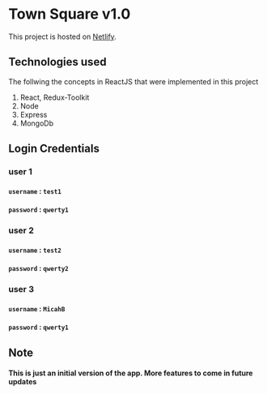 # Town Square v1.0

This project is hosted on  [Netlify](https://town-square.netlify.app/).

## Technologies used
The follwing the concepts in ReactJS that were implemented in this project
1. React, Redux-Toolkit
2. Node
3. Express
4. MongoDb

## Login Credentials

### user 1
#### `username` : `test1`
#### `password` : `qwerty1`

### user 2
#### `username` : `test2`
#### `password` : `qwerty2`

### user 3
#### `username` : `MicahB`
#### `password` : `qwerty1`




## Note
#### This is just an initial version of the app. More features to come in future updates
